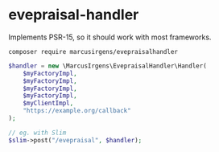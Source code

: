 # evepraisal-handler

Implements PSR-15, so it should work with most frameworks.

```
composer require marcusirgens/evepraisalhandler
```

```php
$handler = new \MarcusIrgens\EvepraisalHandler\Handler(
    $myFactoryImpl,
    $myFactoryImpl,
    $myFactoryImpl,
    $myFactoryImpl,
    $myClientImpl,
    "https://example.org/callback"
);

// eg. with Slim
$slim->post("/evepraisal", $handler);
```